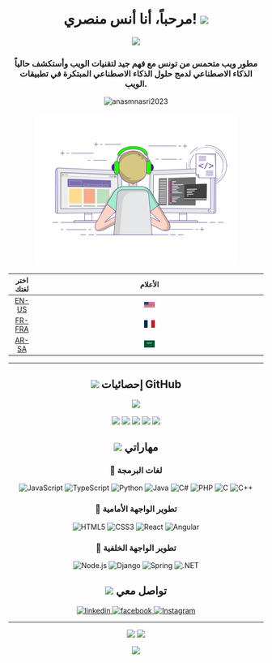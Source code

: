 <h1 align="center"> مرحباً، أنا أنس منصري! <img src="https://media.giphy.com/media/hvRJCLFzcasrR4ia7z/giphy.gif" width="25"> </h1>  

<p align="center">   
    <a href="https://github.com/DenverCoder1/readme-typing-svg">
        <img src="https://readme-typing-svg.herokuapp.com?lines=مهندس+برمجيات+طموح;مطور+فول+ستاك+مبدع;مهتم+بتقنيات+الذكاء+الاصطناعي+الحديثة¢er=true&width=500&height=45">
    </a> 
</p>  

<h3 align="center">
    مطور ويب متحمس من تونس مع فهم جيد لتقنيات الويب وأستكشف حالياً الذكاء الاصطناعي لدمج حلول الذكاء الاصطناعي المبتكرة في تطبيقات الويب.
</h3>  

<p align="center">
    <img src="https://komarev.com/ghpvc/?username=anasmnasri2023&label=مشاهدات%20الملف%20الشخصي&color=0e75b6&style=flat" alt="anasmnasri2023" />
</p>

<p align="center">
    <img alt="برمجة" width="400" src="https://raw.githubusercontent.com/devSouvik/devSouvik/master/gif3.gif">
</p>

<div align="center" style="text-align: center;">

| اختر لغتك                    | الأعلام                                                                                |
| ----------------------------- | -------------------------------------------------------------------------------------- |
| [EN-US](./README.md)          | <img width="5%" alt="علم الولايات المتحدة" title="علم الولايات المتحدة (USA)" src="./assets/images/flags/USA.png" />         |
| [FR-FRA](./README-FR-FRA.md)  | <img width="5%" alt="علم فرنسا" title="علم فرنسا (FR)" src="./assets/images/flags/france.png" />                       |
| [AR-SA](./README-AR-SA.md)    | <img width="5%" alt="علم السعودية" title="علم المملكة العربية السعودية" src="./assets/images/flags/saudi_ arabia.jpg" /> |

</div>

<hr>  

<h2 align="center">
    <img src="https://i.pinimg.com/originals/65/c4/f4/65c4f452571be1261e9c623f7da488ac.gif" width="35"> إحصائيات GitHub 
</h2>  

<p align="center">
    <a href="https://github.com/ryo-ma/github-profile-trophy">
        <img src="https://github-profile-trophy.vercel.app/?username=anasmnasri2023&theme=monokai">
    </a> 
</p>  

<p align="center">
    <img src="http://github-profile-summary-cards.vercel.app/api/cards/profile-details?username=anasmnasri2023&theme=monokai">
    <img src="http://github-profile-summary-cards.vercel.app/api/cards/repos-per-language?username=anasmnasri2023&theme=monokai">
    <img src="http://github-profile-summary-cards.vercel.app/api/cards/most-commit-language?username=anasmnasri2023&theme=monokai">
    <img src="http://github-profile-summary-cards.vercel.app/api/cards/stats?username=anasmnasri2023&theme=monokai">
    <img src="http://github-profile-summary-cards.vercel.app/api/cards/productive-time?username=anasmnasri2023&theme=monokai&utcOffset=1">
</p>  

<h2 align="center">
    <img src="https://media2.giphy.com/media/QssGEmpkyEOhBCb7e1/giphy.gif?cid=ecf05e47a0n3gi1bfqntqmob8g9aid1oyj2wr3ds3mg700bl&rid=giphy.gif" width="30"> مهاراتي
</h2>  

<h3 align="center">💪 لغات البرمجة</h3>  
<p align="center">
    <img alt="JavaScript" src="https://img.shields.io/badge/JavaScript-F7DF1E.svg?style=for-the-badge&logo=javascript&logoColor=black">
    <img alt="TypeScript" src="https://img.shields.io/badge/TypeScript-3178C6.svg?style=for-the-badge&logo=typescript&logoColor=white">
    <img alt="Python" src="https://img.shields.io/badge/Python-3776AB.svg?style=for-the-badge&logo=python&logoColor=white">
    <img alt="Java" src="https://img.shields.io/badge/Java-007396.svg?style=for-the-badge&logo=java&logoColor=white">
    <img alt="C#" src="https://img.shields.io/badge/C%23-239120.svg?style=for-the-badge&logo=c-sharp&logoColor=white">
    <img alt="PHP" src="https://img.shields.io/badge/PHP-787CB5.svg?style=for-the-badge&logo=php&logoColor=white">
    <img alt="C" src="https://img.shields.io/badge/C-A8B9CC.svg?style=for-the-badge&logo=c&logoColor=black">
    <img alt="C++" src="https://img.shields.io/badge/C%2B%2B-00599C.svg?style=for-the-badge&logo=c%2B%2B&logoColor=white">
</p>  

<h3 align="center">💪 تطوير الواجهة الأمامية</h3>  
<p align="center">
    <img alt="HTML5" src="https://img.shields.io/badge/HTML5-E34F26.svg?style=for-the-badge&logo=html5&logoColor=white">
    <img alt="CSS3" src="https://img.shields.io/badge/CSS3-1572B6.svg?style=for-the-badge&logo=css3&logoColor=white">
    <img alt="React" src="https://img.shields.io/badge/React-61DAFB.svg?style=for-the-badge&logo=react&logoColor=black">
    <img alt="Angular" src="https://img.shields.io/badge/Angular-DD0031.svg?style=for-the-badge&logo=angular&logoColor=white">
</p>  

<h3 align="center">💪 تطوير الواجهة الخلفية</h3>  
<p align="center">
    <img alt="Node.js" src="https://img.shields.io/badge/Node.js-339933.svg?style=for-the-badge&logo=nodedotjs&logoColor=white">
    <img alt="Django" src="https://img.shields.io/badge/Django-092D1F.svg?style=for-the-badge&logo=django&logoColor=white">
    <img alt="Spring" src="https://img.shields.io/badge/Spring-6DB33F.svg?style=for-the-badge&logo=spring&logoColor=white">
    <img alt=".NET" src="https://img.shields.io/badge/.NET-512BD4.svg?style=for-the-badge&logo=.net&logoColor=white">
</p>  

<h2 align="center">  
    <img src='https://raw.githubusercontent.com/ShahriarShafin/ShahriarShafin/main/Assets/handshake.gif' width="80"> تواصل معي 
</h2>  

<p align="center">  
    <a href="https://www.linkedin.com/in/anasmnasri/" target="_blank">  
        <img src="https://bentos.jkominovic.dev/api/v1/bento-cards?url=https%3A%2F%2Fwww.linkedin.com%2Fin%2Fanasmnasri%2F&subtitle=@أنس+المناصري&size=square" alt="linkedin">
    </a>  
    <a href="https://www.facebook.com/share/16JnEEenY4/" target="_blank">  
        <img src="https://bentos.jkominovic.dev/api/v1/bento-cards?url=https%3A%2F%2Ffacebook.com%2Fanasmnasri&subtitle=@أنس+المناصري&size=square" alt="facebook">
    </a>  
    <a href="https://www.instagram.com/anessmnassri/" target="_blank">  
        <img src="https://bentos.jkominovic.dev/api/v1/bento-cards?url=https%3A%2F%2Fwww.instagram.com%2Fanessmnassri%2F&subtitle=@anessmnassri&size=square" alt="Instagram">
    </a>  
</p>  

---

<p align="center">  
    <img src="https://forthebadge.com/images/badges/built-with-love.svg" />  
    <img src="https://forthebadge.com/images/badges/open-source.svg" />  
</p>  

<p align="center">
    <img src="https://user-images.githubusercontent.com/73097560/115834477-dbab4500-a447-11eb-908a-139a6edaec5c.gif">
</p>
